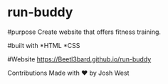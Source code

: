 # run-buddy

#purpose
Create website that offers fitness training.

#built with
*HTML
*CSS

#Website
https://Beetl3bard.github.io/run-buddy

Contributions
Made with ❤️ by Josh West
